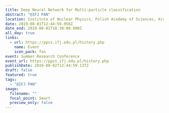 ```yaml
---
title: Deep Neural Network for Multi-particle classification
abstract: "@IFJ PAN"
location: Institute of Nuclear Physics, Polish Academy of Sciences, Krakow
date: 2019-08-01T12:44:59.056Z
date_end: 2019-08-01T18:30:00.000Z
all_day: true
links:
  - url: https://ppss.ifj.edu.pl/history.php
    name: Event
    icon_pack: fas
event: Summer Research Conference
event_url: https://ppss.ifj.edu.pl/history.php
publishDate: 2019-08-02T12:44:59.137Z
draft: false
featured: true
tags:
  - "@IFJ PAN"
image:
  filename: ""
  focal_point: Smart
  preview_only: false
---
```


